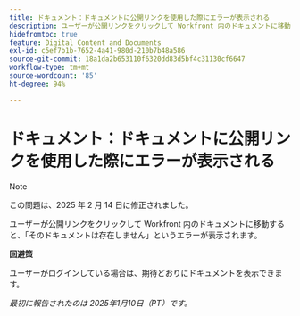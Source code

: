 ```yaml
---
title: ドキュメント：ドキュメントに公開リンクを使用した際にエラーが表示される
description: ユーザーが公開リンクをクリックして Workfront 内のドキュメントに移動すると、エラーが表示されます。
hidefromtoc: true
feature: Digital Content and Documents
exl-id: c5ef7b1b-7652-4a41-980d-210b7b48a586
source-git-commit: 18a1da2b653110f6320dd83d5bf4c31130cf6647
workflow-type: tm+mt
source-wordcount: '85'
ht-degree: 94%

---
```


# ドキュメント：ドキュメントに公開リンクを使用した際にエラーが表示される

>[!NOTE]
>
>この問題は、2025 年 2 月 14 日に修正されました。

ユーザーが公開リンクをクリックして Workfront 内のドキュメントに移動すると、「そのドキュメントは存在しません」というエラーが表示されます。

**回避策**

ユーザーがログインしている場合は、期待どおりにドキュメントを表示できます。

_最初に報告されたのは 2025年1月10日（PT）です。_
